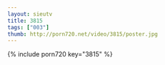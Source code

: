 ```yaml
--- 
layout: sieutv
title: 3815
tags: ["003"]
thumb: http://porn720.net/video/3815/poster.jpg
---
```

{% include porn720 key="3815" %} 
